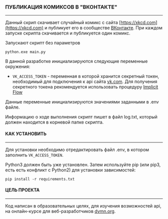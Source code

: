 ### ПУБЛИКАЦИЯ КОМИКСОВ В "ВКОНТАКТЕ"
---

Данный скрип скачивает случайный комикс с сайта [https://xkcd.com](https://xkcd.com) и публикует его в сообществе [ВКонтакте](https://vk.com). При каждом запуске скрипта скачивается и публикуется один комикс.

Запускают скрипт без параметров
```
python.exe main.py
```	
В данной разработке инициализируются следующие переменные окружения:
- `VK_ACCESS_TOKEN` - переменная в которой хранится секретный токен, необходимый для подключения к api сайта [vk.com](http://www.vk.com). Для получения секретного токена рекомендуется использовать процедуру  [Implicit Flow](https://vk.com/dev/implicit_flow_user)

Данные переменные инициализируются значениями заданными в .env файле.

Информацию о ходе выполнения скрипт пишет в файл log.txt, который должен находится в корневой папке скрипта.

#### КАК УСТАНОВИТЬ
---

Для установки необходимо отредактировать файл .env, в котором заполнить `VK_ACCESS_TOKEN`.

Python3 должен быть уже установлен. Затем используйте pip (или pip3, есть есть конфликт с Python2) для установки зависимостей:

```
pip install -r requirements.txt
```

#### ЦЕЛЬ ПРОЕКТА
---

Код написан в образовательных целях, для изучения возможностей api, на онлайн-курсе для веб-разработчиков [dvmn.org](https://dvmn.org).
